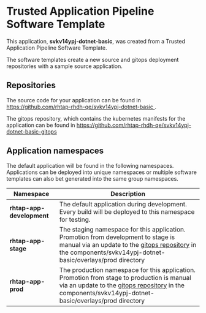 # Trusted Application Pipeline Software Template

This application, **svkv14ypj-dotnet-basic**, was created from a Trusted Application Pipeline Software Template.

The software templates create a new source and gitops deployment repositories with a sample source application. 

## Repositories

The source code for your application can be found in [https://github.com/rhtap-rhdh-qe/svkv14ypj-dotnet-basic ](https://github.com/rhtap-rhdh-qe/svkv14ypj-dotnet-basic ).
 
The gitops repository, which contains the kubernetes manifests for the application can be found in 
[https://github.com/rhtap-rhdh-qe/svkv14ypj-dotnet-basic-gitops ](https://github.com/rhtap-rhdh-qe/svkv14ypj-dotnet-basic-gitops ) 

## Application namespaces 

The default application will be found in the following namespaces. Applications can be deployed into unique namespaces or multiple software templates can also bet generated into the same group namespaces.  

|  Namespace   |  Description   |  
| -------- | -------- |   
| **rhtap-app-development** | The default application during development. Every build will be deployed to this namespace for testing. | 
| **rhtap-app-stage** | The staging namespace for this application. Promotion from development to stage is manual via an update to the [gitops repository](https://github.com/rhtap-rhdh-qe/svkv14ypj-dotnet-basic-gitops ) in the components/svkv14ypj-dotnet-basic/overlays/prod directory |  
| **rhtap-app-prod** | The production namespace for this application. Promotion from stage to production is manual via an update to the [gitops repository](https://github.com/rhtap-rhdh-qe/svkv14ypj-dotnet-basic-gitops ) in the components/svkv14ypj-dotnet-basic/overlays/prod directory | 